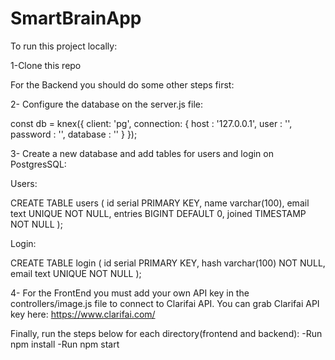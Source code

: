 # SmartBrainApp
To run this project locally:

1-Clone this repo

For the Backend you should do some other steps first:

2- Configure the database on the server.js file:

const db = knex({
    client: 'pg',
    connection: {
      host : '127.0.0.1',
      user : '',
      password : '',
      database : ''
    }
  });
  
3- Create a new database and add tables for users and login on PostgresSQL:
  
  Users:
  
  CREATE TABLE users (
	id serial PRIMARY KEY,
	name varchar(100),
	email text UNIQUE NOT NULL,
	entries BIGINT DEFAULT 0,
	joined TIMESTAMP NOT NULL
);

Login:

CREATE TABLE login (
	id serial PRIMARY KEY,
	hash varchar(100) NOT NULL,
	email text UNIQUE NOT NULL
);

4- For the FrontEnd you must add your own API key in the controllers/image.js file to connect to Clarifai API.
You can grab Clarifai API key here: https://www.clarifai.com/


Finally, run the steps below for each directory(frontend and backend):
-Run npm install
-Run npm start
